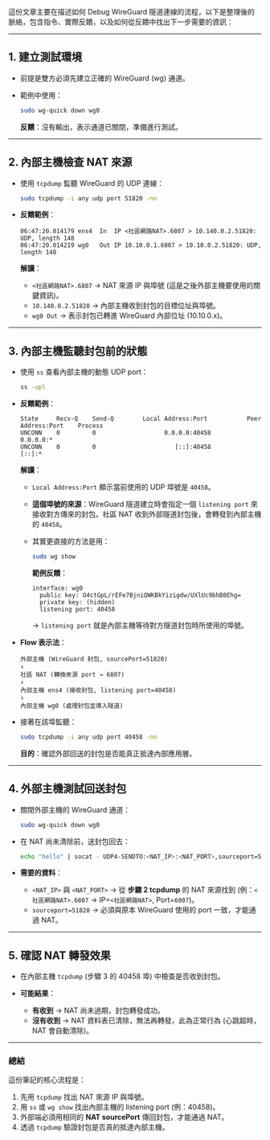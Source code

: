 ﻿這份文章主要在描述如何 Debug WireGuard 隧道連線的流程，以下是整理後的脈絡，包含指令、實際反饋，以及如何從反饋中找出下一步需要的資訊：

---

## 1. 建立測試環境

- 前提是雙方必須先建立正確的 WireGuard (wg) 通道。
- 範例中使用：

  ```bash
  sudo wg-quick down wg0
  ```

  **反饋**：沒有輸出，表示通道已關閉，準備進行測試。

---

## 2. 內部主機檢查 NAT 來源

- 使用 `tcpdump` 監聽 WireGuard 的 UDP 連線：

  ```bash
  sudo tcpdump -i any udp port 51820 -nn
  ```

- **反饋範例**：

  ```
  06:47:20.014179 ens4  In  IP <社區網路NAT>.6807 > 10.140.0.2.51820: UDP, length 148
  06:47:20.014219 wg0   Out IP 10.10.0.1.6807 > 10.10.0.2.51820: UDP, length 148
  ```

  **解讀**：

  - `<社區網路NAT>.6807` → NAT 來源 IP 與埠號 (這是之後外部主機要使用的關鍵資訊)。
  - `10.140.0.2.51820` → 內部主機收到封包的目標位址與埠號。
  - `wg0 Out` → 表示封包已轉進 WireGuard 內部位址 (10.10.0.x)。

---

## 3. 內部主機監聽封包前的狀態

- 使用 `ss` 查看內部主機的動態 UDP port：

  ```bash
  ss -upl
  ```

- **反饋範例**：

  ```
  State     Recv-Q    Send-Q        Local Address:Port           Peer Address:Port    Process
  UNCONN    0         0                   0.0.0.0:40458               0.0.0.0:*
  UNCONN    0         0                      [::]:40458                  [::]:*
  ```

  **解讀**：

  - `Local Address:Port` 顯示當前使用的 UDP 埠號是 `40458`。
  - **這個埠號的來源**：WireGuard 隧道建立時會指定一個 `listening port` 來接收對方傳來的封包。社區 NAT 收到外部隧道封包後，會轉發到內部主機的 `40458`。
  - 其實更直接的方法是用：

    ```bash
    sudo wg show
    ```

    **範例反饋**：

    ```
    interface: wg0
      public key: O4ctGpL/rEFe7BjniQWKBkYizigdw/UXlUc9bhB8Ehg=
      private key: (hidden)
      listening port: 40458
    ```

    → `listening port` 就是內部主機等待對方隧道封包時所使用的埠號。

- **Flow 表示法**：

  ```
  外部主機 (WireGuard 封包, sourcePort=51820)
  ↓
  社區 NAT (轉換來源 port → 6807)
  ↓
  內部主機 ens4 (接收封包, listening port=40458)
  ↓
  內部主機 wg0 (處理封包並導入隧道)
  ```

- 接著在該埠監聽：

  ```bash
  sudo tcpdump -i any udp port 40458 -nn
  ```

  **目的**：確認外部回送的封包是否能真正抵達內部應用層。

---

## 4. 外部主機測試回送封包

- 關閉外部主機的 WireGuard 通道：

  ```bash
  sudo wg-quick down wg0
  ```

- 在 NAT 尚未清除前，送封包回去：

  ```bash
  echo "hello" | socat - UDP4-SENDTO:<NAT_IP>:<NAT_PORT>,sourceport=51820
  ```

- **需要的資料**：

  - `<NAT_IP>` 與 `<NAT_PORT>` → 從 **步驟 2 tcpdump** 的 NAT 來源找到 (例：`<社區網路NAT>.6807` → IP=`<社區網路NAT>`, Port=`6807`)。
  - `sourceport=51820` → 必須與原本 WireGuard 使用的 port 一致，才能通過 NAT。

---

## 5. 確認 NAT 轉發效果

- 在內部主機 `tcpdump` (步驟 3 的 40458 埠) 中檢查是否收到封包。
- **可能結果**：

  - **有收到** → NAT 尚未過期，封包轉發成功。
  - **沒有收到** → NAT 資料表已清除，無法再轉發，此為正常行為 (心跳超時，NAT 會自動清除)。

---

### 總結

這份筆記的核心流程是：

1. 先用 `tcpdump` 找出 NAT 來源 IP 與埠號。
2. 用 `ss` 或 `wg show` 找出內部主機的 listening port (例：40458)。
3. 外部端必須用相同的 **NAT sourcePort** 傳回封包，才能通過 NAT。
4. 透過 `tcpdump` 驗證封包是否真的抵達內部主機。
